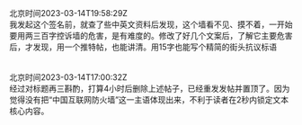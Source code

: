 北京时间2023-03-14T19:58:29Z<br>我发起这个签名前，就查了些中英文资料后发现，这个墙看不见、摸不着，一开始要用两三百字控诉墙的危害，是有难度的。修改了好几个文案后，了解它主要危害后，才发现，用一个推特帖，也能讲清。用15字也能写个精简的街头抗议标语<br><br><br>北京时间2023-03-14T17:00:32Z<br>经过对标题再三斟酌，打算4小时后删除上述帖子，已经重发发帖并置顶了。因为觉得没有把“中国互联网防火墙”这一主语体现出来，不利于读者在2秒内锁定文本核心内容。<br><br><br>